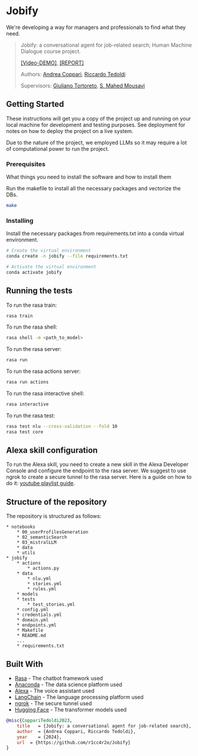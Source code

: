 # Jobify

We're developing a way for managers and professionals to find what they need.

> Jobify: a conversational agent for job-related search; Human Machine Dialogue course project. 
> 
> [[Video-DEMO]](https://drive.google.com/file/d/1J6thJvAPIvKIOYXMmLqJPIDsP51QQjxv/view?usp=sharing), [[REPORT]]()
>
> Authors: [Andrea Coppari](https://it.linkedin.com/in/andreacoppari1005), [Riccardo Tedoldi](https://www.linkedin.com/in/riccardo-tedoldi-460269291/)
> 
> Supervisors: [Giuliano Tortoreto](https://www.linkedin.com/in/giuliano-tortoreto/?locale=it_IT), [S. Mahed Mousavi](https://scholar.google.com/citations?user=OYqE3uAAAAAJ&hl=en)
> 


## Getting Started

These instructions will get you a copy of the project up and running on your local machine for development and testing purposes. See deployment for notes on how to deploy the project on a live system.

Due to the nature of the project, we employed LLMs so it may require a lot of computational power to run the project.

### Prerequisites

What things you need to install the software and how to install them

Run the makefile to install all the necessary packages and vectorize the DBs.

```bash
make
```

### Installing

Install the necessary packages from requirements.txt into a conda virtual environment.

```bash
# Create the virtual environment
conda create -n jobify --file requirements.txt

# Activate the virtual environment
conda activate jobify
```

## Running the tests

To run the rasa train:

```bash
rasa train
```

To run the rasa shell:

```bash
rasa shell -m <path_to_model>
```

To run the rasa server:

```bash
rasa run
```

To run the rasa actions server:

```bash
rasa run actions
```

To run the rasa interactive shell:

```bash
rasa interactive
```

To run the rasa test:

```bash
rasa test nlu --cross-validation --fold 10
rasa test core 
```

## Alexa skill configuration

To run the Alexa skill, you need to create a new skill in the Alexa Developer Console and configure the endpoint to the rasa server. We suggest to use ngrok to create a secure tunnel to the rasa server. Here is a guide on how to do it: [youtube playlist guide](https://www.youtube.com/watch?v=zkM6jORrark).


## Structure of the repository

The repository is structured as follows:

```
* notebooks
    * 00_userProfilesGeneration
    * 02_semanticSearch
    * 03_mistralLLM
    * data
    * utils
* jobify
    * actions
        * actions.py
    * data
        * nlu.yml
        * stories.yml
        * rules.yml
    * models
    * tests
        * test_stories.yml
    * config.yml
    * credentials.yml
    * domain.yml
    * endpoints.yml
    * Makefile
    * README.md
    ...
    * requirements.txt
```


## Built With

* [Rasa](https://rasa.com/) - The chatbot framework used
* [Anaconda](https://www.anaconda.com/) - The data science platform used
* [Alexa](https://developer.amazon.com/alexa) - The voice assistant used
* [LangChain](https://langchain.com/) - The language processing platform used
* [ngrok](https://ngrok.com/) - The secure tunnel used
* [Hugging Face](https://huggingface.co/) - The transformer models used



```bibtex
@misc{CoppariTedoldi2023,
    title   = {Jobify: a conversational agent for job-related search},
    author  = {Andrea Coppari, Riccardo Tedoldi},
    year    = {2024},
    url  = {https://github.com/r1cc4r2o/Jobify}
}
```